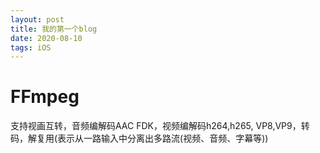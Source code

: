 ```yaml
---
layout: post
title: 我的第一个blog
date: 2020-08-10
tags: iOS
---
```



# FFmpeg
支持视画互转，音频编解码AAC FDK，视频编解码h264,h265, VP8,VP9，转码，解复用(表示从一路输入中分离出多路流(视频、音频、字幕等))

